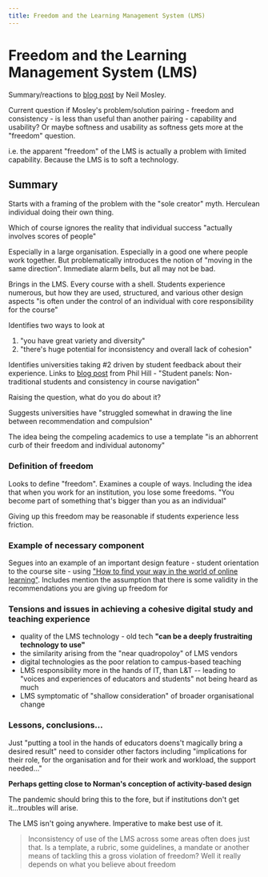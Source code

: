 ```yaml
---
title: Freedom and the Learning Management System (LMS)
---
```

# Freedom and the Learning Management System (LMS)

Summary/reactions to [blog post](https://www.neilmosley.com/blog/freedom-and-the-lms) by Neil Mosley.

Current question if Mosley's problem/solution pairing - freedom and consistency - is less than useful than another pairing - capability and usability? Or maybe softness and usability as softness gets more at the "freedom" question.

i.e. the apparent "freedom" of the LMS is actually a problem with limited capability. Because the LMS is to soft a technology. 


## Summary

Starts with a framing of the problem with the "sole creator" myth. Herculean individual doing their own thing.

Which of course ignores the reality that individual success "actually involves scores of people"

Especially in a large organisation. Especially in a good one where people work together. But problematically introduces the notion of "moving in the same direction".  Immediate alarm bells, but all may not be bad. 

Brings in the LMS. Every course with a shell. Students experience numerous, but how they are used, structured, and various other design aspects "is often under the control of an individual with core responsibility for the course"

Identifies two ways to look at 
1. "you have great variety and diversity"
2. "there's huge potential for inconsistency and overall lack of cohesion"

Identifies universities taking #2 driven by student feedback about their experience. Links to [blog post](https://philonedtech.com/student-panels-non-traditional-students-and-consistency-in-course-navigation/) from Phil Hill - "Student panels: Non-traditional students and consistency in course navigation"

Raising the question, what do you do about it?

Suggests universities have "struggled somewhat in drawing the line between recommendation and compulsion"

The idea being the compeling academics to use a template "is an abhorrent curb of their freedom and individual autonomy"

### Definition of freedom

Looks to define "freedom". Examines a couple of ways. Including the idea that when you work for an institution, you lose some freedoms. "You become part of something that's bigger than you as an individual"

Giving up this freedom may be reasonable if students experience less friction.

### Example of necessary component

Segues into an example of an important design feature - student orientation to the course site - using ["How to find your way in the world of online learning"](https://medium.com/@leonardhoux/how-to-find-your-way-in-the-world-of-online-learning-46ef9db731a6). Includes mention the assumption that there is some validity in the recommendations you are giving up freedom for

### Tensions and issues in achieving a cohesive digital study and teaching experience

- quality of the LMS technology - old tech **"can be a deeply frustraiting technology to use"**
- the similarity arising from the "near quadropoloy" of LMS vendors
- digital technologies as the poor relation to campus-based teaching
- LMS responsibility more in the hands of IT, than L&T -- leading to "voices and experiences of educators and students" not being heard as much
- LMS symptomatic of "shallow consideration" of broader organisational change

### Lessons, conclusions...

Just "putting a tool in the hands of educators doens't magically bring a desired result" need to consider other factors including "implications for their role, for the organisation and for their work and workload, the support needed..."

**Perhaps getting close to Norman's conception of activity-based design**

The pandemic should bring this to the fore, but if institutions don't get it...troubles will arise.

The LMS isn't going anywhere. Imperative to make best use of it.

> Inconsistency of use of the LMS across some areas often does just that. Is a template, a rubric, some guidelines, a mandate or another means of tackling this a gross violation of freedom? Well it really depends on what you believe about freedom